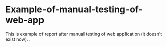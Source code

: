 # Example-of-manual-testing-of-web-app
This is example of report after manual testing of web application (it doesn't exist now).
.
